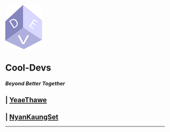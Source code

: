 ![apple](img/fav.png)
 # Cool-Devs

<h3><i><b>Beyond Better Together</b></i></h3>

|
[YeaeThawe](https://yeaethawe.netlify.app/)
--- 
|
[NyanKaungSet](https://nyankaungset.netlify.app)
---
___

